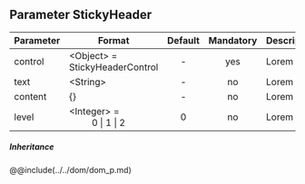## Parameter StickyHeader
|	Parameter			|			Format			|	Default					|	Mandatory	|	Description				| 
|		---				|			---				|	:---:					|	:---:		|		---					|
|	control	|	<dt>&lt;Object&gt; = StickyHeaderControl	|	-	|	yes	|	Lorem	|
|	text	|	<dt>&lt;String&gt;	|	-	|	no	|	Lorem	|
|	content	| {}	|	-	|	no	|	Lorem	|
|	level	|	<dt>&lt;Integer&gt; = <dd>0 &#124; 1 &#124; 2	|	0	|	no	|	Lorem	|

##### Inheritance
@@include(../../dom/dom_p.md)




